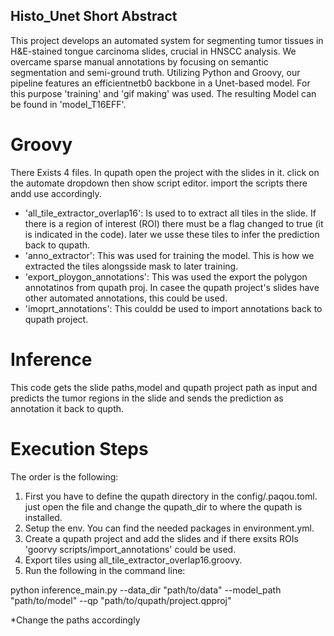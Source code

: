 ## Histo_Unet Short Abstract
This project develops an automated system for segmenting tumor tissues in H&E-stained tongue carcinoma slides, crucial in HNSCC analysis. We overcame sparse manual annotations by focusing on semantic segmentation and semi-ground truth. Utilizing Python and Groovy, our pipeline features an efficientnetb0 backbone in a Unet-based model. For this purpose 'training' and 'gif making' was used. The resulting Model can be found in 'model_T16EFF'.

# Groovy
There Exists 4 files. In qupath open the project with the slides in it. click on the automate dropdown then show script editor. import the scripts there andd use accordingly.

- 'all_tile_extractor_overlap16': Is used to to extract all tiles in the slide. If there is a region of interest (ROI) there must be a flag changed to true (it is indicated in the code). later we usse these tiles to infer the prediction back to qupath.
- 'anno_extractor': This was used for training the model. This is how we extracted the tiles alongsside mask to later training.
- 'export_ploygon_annotations': This was used the export the polygon annotatinos from qupath proj. In casee the qupath project's slides have other automated annotations, this could be used.
- 'imoprt_annotations': This couldd be used to import annotations back to qupath project.

# Inference 
This code gets the slide paths,model and qupath project path as input and predicts the tumor regions in the slide and sends the prediction as annotation it back to qupth.

# Execution Steps
The order is the following:

1. First you have to define the qupath directory in the config/.paqou.toml. just open the file and change the qupath_dir to where the qupath is installed.
2. Setup the env. You can find the needed packages in environment.yml.
3. Create a qupath project and add the slides and if there exsits ROIs 'goorvy scripts/import_annotations' could be used.
4. Export tiles using all_tile_extractor_overlap16.groovy. 
5. Run the following in the command line:

python inference_main.py --data_dir "path/to/data" --model_path "path/to/model" --qp "path/to/qupath/project.qpproj"

*Change the paths accordingly

